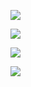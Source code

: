 ![](https://ws1.sinaimg.cn/large/006tKfTcly1g0cialwoh0j31700kkdjg.jpg)

![](https://ws2.sinaimg.cn/large/006tKfTcly1g0cic7c361j316k0dstbb.jpg)

![](https://ws2.sinaimg.cn/large/006tKfTcly1g0cie731b6j31du0l0tdw.jpg)

![](https://ws4.sinaimg.cn/large/006tKfTcly1g0ciforewfj31cs0gi0wd.jpg)

